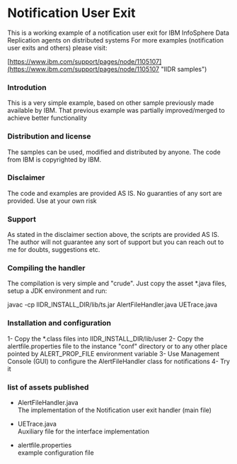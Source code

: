 # Notification User Exit

This is a working example of a notification user exit for IBM InfoSphere Data Replication agents on distributed systems
For more examples (notification user exits and others) please visit:

[https://www.ibm.com/support/pages/node/1105107](https://www.ibm.com/support/pages/node/1105107 "IIDR samples")

### Introdution
This is a very simple example, based on other sample previously made available by IBM.
That previous example was partially improved/merged to achieve better functionality

### Distribution and license
The samples can be used, modified and distributed by anyone. The code from IBM is copyrighted by IBM.

### Disclaimer
The code and examples are provided AS IS. No guaranties of any sort are provided. Use at your own risk<br/>

### Support
As stated in the disclaimer section above, the scripts are provided AS IS. The author will not guarantee any sort of support but you can reach out to me for doubts, suggestions etc.

### Compiling the handler
The compilation is very simple and "crude". Just copy the asset *.java files, setup a JDK environment and run:

javac -cp IIDR_INSTALL_DIR/lib/ts.jar AlertFileHandler.java UETrace.java

### Installation and configuration
1- Copy the *.class files into IIDR_INSTALL_DIR/lib/user
2- Copy the alertfile.properties file to the instance "conf" directory or to any other place pointed by ALERT_PROP_FILE environment variable
3- Use Management Console (GUI) to configure the AlertFileHandler class for notifications
4- Try it


### list of assets published

- AlertFileHandler.java<br/>The implementation of the Notification user exit handler (main file)

- UETrace.java<br/>Auxiliary file for the interface implementation

- alertfile.properties<br/>example configuration file


